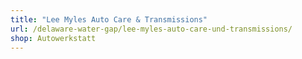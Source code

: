 ```yaml
---
title: "Lee Myles Auto Care & Transmissions"
url: /delaware-water-gap/lee-myles-auto-care-und-transmissions/
shop: Autowerkstatt
---
```

